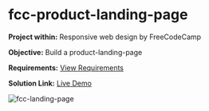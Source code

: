 # fcc-product-landing-page
**Project within:** Responsive web design by FreeCodeCamp 

**Objective:** Build a product-landing-page 

**Requirements:** [View Requirements](https://www.freecodecamp.org/learn/2022/responsive-web-design/build-a-product-landing-page-project/build-a-product-landing-page)

**Solution Link:** [Live Demo](https://vishal101022.github.io/fcc-product-landing-page/)

![fcc-landing-page](https://user-images.githubusercontent.com/13450751/199752065-06285a9b-947e-49d9-8b4e-c6a2b3b8d680.jpg)
